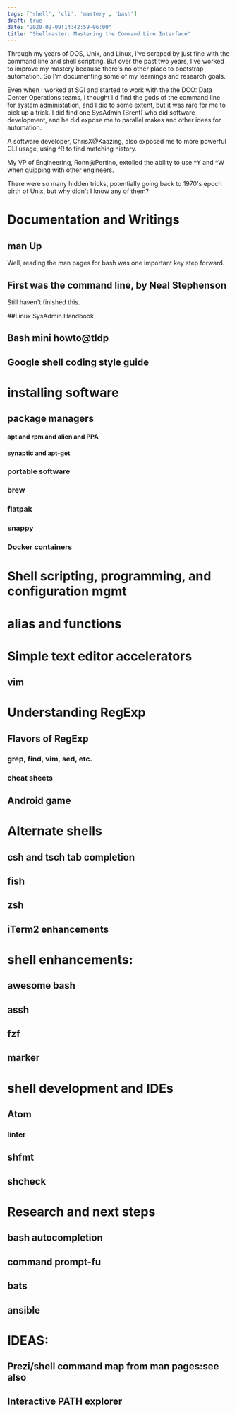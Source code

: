 ```yaml
---
tags: ['shell', 'cli', 'mastery', 'bash']
draft: true
date: "2020-02-09T14:42:59-06:00"
title: "Shellmaster: Mastering the Command Line Interface"
---
```

Through my years of DOS, Unix, and Linux, I've scraped by just fine with the command line and shell scripting. But over the past two years, I've worked to improve my mastery because there's no other place to bootstrap automation. So I'm documenting some of my learnings and research goals.
<!--more-->
Even when I worked at SGI and started to work with the the DCO: Data Center Operations teams, I thought I'd find the gods of the command line for system administation, and I did to some extent, but it was rare for me to pick up a trick. I did find one SysAdmin (Brent) who did software development, and he did expose me to parallel makes and other ideas for automation.

A software developer, ChrisX@Kaazing, also exposed me to more powerful CLI usage, using ^R to find matching history.

My VP of Engineering, Ronn@Pertino, extolled the ability to use ^Y and ^W when quipping with other engineers.

There were so many hidden tricks, potentially going back to 1970's epoch birth of Unix, but why didn't I know any of them?

# Documentation and Writings
## man Up

Well, reading the man pages for bash was one important key step forward.

## First was the command line, by Neal Stephenson

Still haven't finished this.

##Linux SysAdmin Handbook
## Bash mini howto@tldp
## Google shell coding style guide

# installing software
## package managers
#### apt and rpm and alien and PPA
#### synaptic and apt-get
### portable software
### brew
### flatpak
### snappy
### Docker containers

# Shell scripting, programming, and configuration mgmt

# alias and functions

# Simple text editor accelerators
## vim

# Understanding RegExp
## Flavors of RegExp
### grep, find, vim, sed, etc.
### cheat sheets
## Android game

# Alternate shells
## csh and tsch tab completion
## fish
## zsh
## iTerm2 enhancements

# shell enhancements:
## awesome bash
## assh
## fzf
## marker

# shell development and IDEs
## Atom
### linter
## shfmt
## shcheck

# Research and next steps
## bash autocompletion
## command prompt-fu
## bats
## ansible

# IDEAS:
## Prezi/shell command map from man pages:see also
## Interactive PATH explorer
